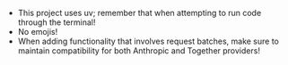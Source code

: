 - This project uses uv; remember that when attempting to run code through the terminal!
- No emojis!
- When adding functionality that involves request batches, make sure to maintain compatibility for both Anthropic and Together providers!